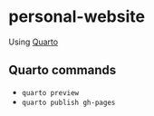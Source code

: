 # personal-website
Using [Quarto](https://quarto.org/)

## Quarto commands
- `quarto preview`
- `quarto publish gh-pages`